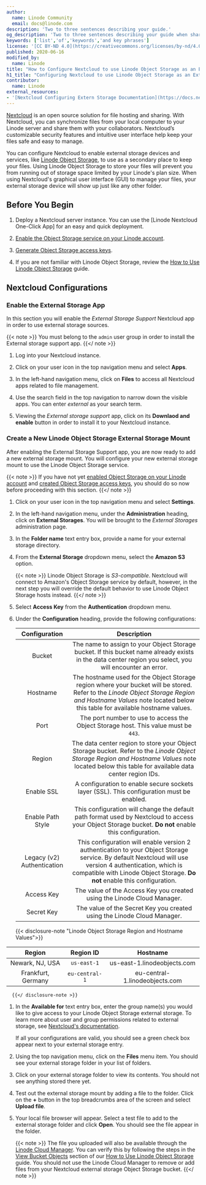 ```yaml
---
author:
  name: Linode Community
  email: docs@linode.com
description: 'Two to three sentences describing your guide.'
og_description: 'Two to three sentences describing your guide when shared on social media.'
keywords: ['list','of','keywords','and key phrases']
license: '[CC BY-ND 4.0](https://creativecommons.org/licenses/by-nd/4.0)'
published: 2020-06-16
modified_by:
  name: Linode
title: "How to Configure Nextcloud to use Linode Object Storage as an External Storage Mount"
h1_title: "Configuring Nextcloud to use Linode Object Storage as an External Storage Mount"
contributor:
  name: Linode
external_resources:
- '[Nextcloud Configuring Extern Storage Documentation](https://docs.nextcloud.com/server/15/admin_manual/configuration_files/external_storage_configuration_gui.html#)'
---
```

[Nextcloud](https://nextcloud.com/) is an open source solution for file hosting and sharing. With Nextcloud, you can synchronize files from your local computer to your Linode server and share them with your collaborators. Nextcloud’s customizable security features and intuitive user interface help keep your files safe and easy to manage.

You can configure Nextcloud to enable external storage devices and services, like [Linode Object Storage](https://www.linode.com/products/object-storage/), to use as a secondary place to keep your files. Using Linode Object Storage to store your files will prevent you from running out of storage space limited by your Linode's plan size. When using Nextcloud's graphical user interface (GUI) to manage your files, your external storage device will show up just like any other folder.

## Before You Begin

1. Deploy a Nextcloud server instance. You can use the [Linode Nextcloud One-Click App] for an easy and quick deployment.

1. [Enable the Object Storage service on your Linode account](/docs/platform/object-storage/how-to-use-object-storage/#enable-object-storage).

1. [Generate Object Storage access keys](/docs/platform/object-storage/how-to-use-object-storage/#generate-a-key-pair).

1. If you are not familiar with Linode Object Storage, review the [How to Use Linode Object Storage](/docs/platform/object-storage/how-to-use-object-storage/) guide.

## Nextcloud Configurations
### Enable the External Storage App

In this section you will enable the *External Storage Support* Nextcloud app in order to use external storage sources.

{{< note >}}
You must belong to the `admin` user group in order to install the External storage support app.
{{</ note >}}

1. Log into your Nextcloud instance.

1. Click on your user icon in the top navigation menu and select **Apps**.

1. In the left-hand navigation menu, click on **Files** to access all Nextcloud apps related to file management.

1. Use the search field in the top navigation to narrow down the visible apps. You can enter *external* as your search term.

1. Viewing the *External storage support* app, click on its **Downlaod and enable** button in order to install it to your Nextcloud instance.

### Create a New Linode Object Storage External Storage Mount

After enabling the External Storage Support app, you are now ready to add a new external storage mount. You will configure your new external storage mount to use the Linode Object Storage service.

{{< note >}}
If you have not yet [enabled Object Storage on your Linode account](/docs/platform/object-storage/how-to-use-object-storage/#enable-object-storage) and [created Object Storage access keys](/docs/platform/object-storage/how-to-use-object-storage/#generate-a-key-pair), you should do so now before proceeding with this section.
{{</ note >}}

1. Click on your user icon in the top navigation menu and select **Settings**.

1. In the left-hand navigation menu, under the **Administration** heading, click on **External Storages**. You will be brought to the *External Storages* administration page.

1. In the **Folder name** text entry box, provide a name for your external storage directory.

1. From the **External Storage** dropdown menu, select the **Amazon S3** option.

    {{< note >}}
Linode Object Storage is *S3-compatible*. Nextcloud will connect to Amazon's Object Storage service by default, however, in the next step you will override the default behavior to use Linode Object Storage hosts instead.
    {{</ note >}}

1. Select **Access Key** from the **Authentication** dropdown menu.

1. Under the **Configuration** heading, provide the following configurations:

    | **Configuration** | **Description** |
    | :------: | :------: |
    | Bucket | The name to assign to your Object Storage bucket. If this bucket name already exists in the data center region you select, you will encounter an error. |
    | Hostname | The hostname used for the Object Storage region where your bucket will be stored. Refer to the *Linode Object Storage Region and Hostname Values* note located below this table for available hostname values. |
    | Port | The port number to use to access the Object Storage host. This value must be `443`. |
    | Region | The data center region to store your Object Storage bucket. Refer to the *Linode Object Storage Region and Hostname Values* note located below this table for available data center region IDs. |
    | Enable SSL | A configuration to enable secure sockets layer (SSL). This configuration must be enabled. |
    | Enable Path Style | This configuration will change the default path format used by Nextcloud to access your Object Storage bucket. **Do not** enable this configuration. |
    | Legacy (v2) Authentication | This configuration will enable version 2 authentication to your Object Storage service. By default Nextcloud will use version 4 authentication, which is compatible with Linode Object Storage. **Do not** enable this configuration.|
    | Access Key | The value of the Access Key you created using the Linode Cloud Manager. |
    | Secret Key | The value of the Secret Key you created using the Linode Cloud Manager. |

      {{< disclosure-note "Linode Object Storage Region and Hostname Values">}}

| **Region** | **Region ID** | **Hostname** |
|:------:|:------:|:------:|
| Newark, NJ, USA | `us-east-1` | us-east-1.linodeobjects.com |
| Frankfurt, Germany | `eu-central-1` | eu-central-1.linodeobjects.com |
      {{</ disclosure-note >}}

1. In the **Available for** text entry box, enter the group name(s) you would like to give access to your Linode Object Storage external storage. To learn more about user and group permissions related to external storage, see [Nextcloud's documentation](https://docs.nextcloud.com/server/15/admin_manual/configuration_files/external_storage_configuration_gui.html#user-and-group-permissions).

    If all your configurations are valid, you should see a green check box appear next to your external storage entry.

1. Using the top navigation menu, click on the **Files** menu item. You should see your external storage folder in your list of folders.

1. Click on your external storage folder to view its contents. You should not see anything stored there yet.

1. Test out the external storage mount by adding a file to the folder. Click on the **+** button in the top breadcrumbs area of the screen and select **Upload file**.

1. Your local file browser will appear. Select a test file to add to the external storage folder and click **Open**. You should see the file appear in the folder.

    {{< note >}}
The file you uploaded will also be available through the [Linode Cloud Manager](https://cloud.linode.com/). You can verify this by following the steps in the [View Bucket Objects](/docs/platform/object-storage/how-to-use-object-storage/#view-bucket-objects) section  of our [How to Use Linode Object Storage](/docs/platform/object-storage/how-to-use-object-storage/) guide. You should not use the Linode Cloud Manager to remove or add files from your Nextcloud external storage Object Storage bucket.
    {{</ note >}}